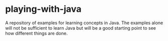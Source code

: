 # playing-with-java

A repository of examples for learning concepts in Java. The examples alone will not be sufficient to learn Java but will be a good starting point to see how different things are done. 
